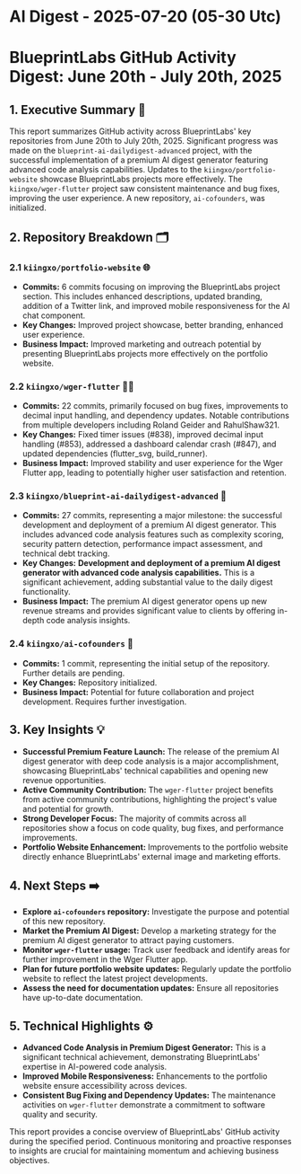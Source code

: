 # AI Digest - 2025-07-20 (05-30 Utc)

# BlueprintLabs GitHub Activity Digest: June 20th - July 20th, 2025

## 1. Executive Summary 🚀

This report summarizes GitHub activity across BlueprintLabs' key repositories from June 20th to July 20th, 2025.  Significant progress was made on the `blueprint-ai-dailydigest-advanced` project, with the successful implementation of a premium AI digest generator featuring advanced code analysis capabilities.  Updates to the `kiingxo/portfolio-website` showcase BlueprintLabs projects more effectively. The `kiingxo/wger-flutter` project saw consistent maintenance and bug fixes, improving the user experience. A new repository, `ai-cofounders`, was initialized.

## 2. Repository Breakdown 🗂️

### 2.1 `kiingxo/portfolio-website` 🌐

* **Commits:** 6 commits focusing on improving the BlueprintLabs project section.  This includes enhanced descriptions, updated branding, addition of a Twitter link, and improved mobile responsiveness for the AI chat component.
* **Key Changes:**  Improved project showcase, better branding, enhanced user experience.
* **Business Impact:**  Improved marketing and outreach potential by presenting BlueprintLabs projects more effectively on the portfolio website.

### 2.2 `kiingxo/wger-flutter` 🏋️‍♀️

* **Commits:** 22 commits, primarily focused on bug fixes, improvements to decimal input handling, and dependency updates.  Notable contributions from multiple developers including Roland Geider and RahulShaw321.
* **Key Changes:** Fixed timer issues (#838), improved decimal input handling (#853), addressed a dashboard calendar crash (#847), and updated dependencies (flutter_svg, build_runner).
* **Business Impact:**  Improved stability and user experience for the Wger Flutter app, leading to potentially higher user satisfaction and retention.

### 2.3 `kiingxo/blueprint-ai-dailydigest-advanced` 🤖

* **Commits:** 27 commits, representing a major milestone: the successful development and deployment of a premium AI digest generator.  This includes advanced code analysis features such as complexity scoring, security pattern detection, performance impact assessment, and technical debt tracking.
* **Key Changes:** **Development and deployment of a premium AI digest generator with advanced code analysis capabilities.**  This is a significant achievement, adding substantial value to the daily digest functionality.
* **Business Impact:** The premium AI digest generator opens up new revenue streams and provides significant value to clients by offering in-depth code analysis insights.

### 2.4 `kiingxo/ai-cofounders` 🤝

* **Commits:** 1 commit, representing the initial setup of the repository.  Further details are pending.
* **Key Changes:** Repository initialized.
* **Business Impact:**  Potential for future collaboration and project development.  Requires further investigation.


## 3. Key Insights 💡

* **Successful Premium Feature Launch:** The release of the premium AI digest generator with deep code analysis is a major accomplishment, showcasing BlueprintLabs' technical capabilities and opening new revenue opportunities.
* **Active Community Contribution:** The `wger-flutter` project benefits from active community contributions, highlighting the project's value and potential for growth.
* **Strong Developer Focus:** The majority of commits across all repositories show a focus on code quality, bug fixes, and performance improvements.
* **Portfolio Website Enhancement:** Improvements to the portfolio website directly enhance BlueprintLabs' external image and marketing efforts.


## 4. Next Steps ➡️

* **Explore `ai-cofounders` repository:** Investigate the purpose and potential of this new repository.
* **Market the Premium AI Digest:** Develop a marketing strategy for the premium AI digest generator to attract paying customers.
* **Monitor `wger-flutter` usage:** Track user feedback and identify areas for further improvement in the Wger Flutter app.
* **Plan for future portfolio website updates:** Regularly update the portfolio website to reflect the latest project developments.
* **Assess the need for documentation updates:** Ensure all repositories have up-to-date documentation.


## 5. Technical Highlights ⚙️

* **Advanced Code Analysis in Premium Digest Generator:** This is a significant technical achievement, demonstrating BlueprintLabs' expertise in AI-powered code analysis.
* **Improved Mobile Responsiveness:** Enhancements to the portfolio website ensure accessibility across devices.
* **Consistent Bug Fixing and Dependency Updates:**  The maintenance activities on `wger-flutter` demonstrate a commitment to software quality and security.

This report provides a concise overview of BlueprintLabs' GitHub activity during the specified period.  Continuous monitoring and proactive responses to insights are crucial for maintaining momentum and achieving business objectives.
